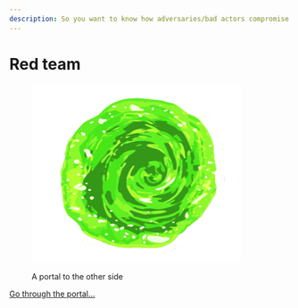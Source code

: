 ```yaml
---
description: So you want to know how adversaries/bad actors compromise our software?
---
```


# Red team

<figure><img src="../.gitbook/assets/portal.png" alt="" width="375"><figcaption><p>A portal to the other side</p></figcaption></figure>

[Go through the portal...](https://book.hacktricks.xyz/)
